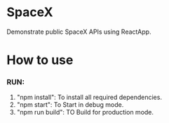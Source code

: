 # SpaceX
Demonstrate public SpaceX APIs using ReactApp.

# How to use

### RUN:
1. "npm install": To install all required dependencies. 
2. "npm start": To Start in debug mode.
3. "npm run build": TO Build for production mode.
